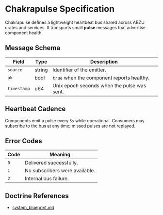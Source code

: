 # Chakrapulse Specification

Chakrapulse defines a lightweight heartbeat bus shared across ABZU crates and services.
It transports small **pulse** messages that advertise component health.

## Message Schema

| Field | Type | Description |
| --- | --- | --- |
| `source` | string | Identifier of the emitter. |
| `ok` | bool | `true` when the component reports healthy. |
| `timestamp` | u64 | Unix epoch seconds when the pulse was sent. |

## Heartbeat Cadence

Components emit a pulse every `5s` while operational. Consumers may
subscribe to the bus at any time; missed pulses are not replayed.

## Error Codes

| Code | Meaning |
| --- | --- |
| `0` | Delivered successfully. |
| `1` | No subscribers were available. |
| `2` | Internal bus failure. |

## Doctrine References

- [system_blueprint.md](system_blueprint.md)
